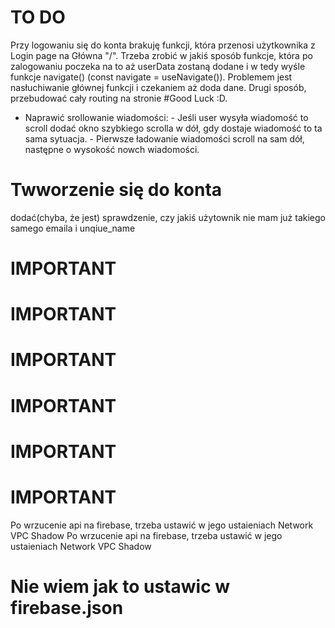 # TO DO 
Przy logowaniu się do konta brakuję funkcji, która przenosi użytkownika z Login page na Główna "/". Trzeba zrobić w jakiś sposób funkcje, która po zalogowaniu poczeka na to aż userData zostaną dodane i w tedy wyśle funkcje navigate() (const navigate = useNavigate()). Problemem jest nasłuchiwanie głównej funkcji i czekaniem aż doda dane. Drugi sposób, przebudować cały routing na stronie #Good Luck :D.

- Naprawić srollowanie wiadomości: 
        - Jeśli user wysyła wiadomość to scroll dodać okno szybkiego scrolla w dół, gdy dostaje wiadomość to ta sama sytuacja.
        - Pierwsze ładowanie wiadomości scroll na sam dół, następne o wysokość nowch wiadomości.

# Twworzenie się do konta 
 dodać(chyba, że jest) sprawdzenie, czy jakiś użytownik nie mam już takiego samego emaila i unqiue_name


 # IMPORTANT 
 # IMPORTANT 
 # IMPORTANT 
 # IMPORTANT 
 # IMPORTANT 
 # IMPORTANT 
 Po wrzucenie api na firebase, trzeba ustawić w jego ustaieniach Network VPC Shadow
 Po wrzucenie api na firebase, trzeba ustawić w jego ustaieniach Network VPC Shadow
   # Nie wiem jak to ustawic w firebase.json